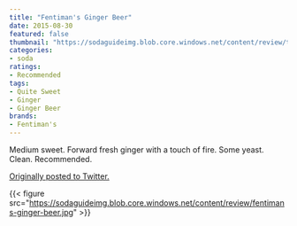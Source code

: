 ```yaml
---
title: "Fentiman's Ginger Beer"
date: 2015-08-30
featured: false
thumbnail: "https://sodaguideimg.blob.core.windows.net/content/review/thumbs/fentimans-ginger-beer.jpg"
categories:
- soda
ratings:
- Recommended
tags:
- Quite Sweet
- Ginger
- Ginger Beer
brands:
- Fentiman's
---
```


Medium sweet. Forward fresh ginger with a touch of fire. Some yeast. Clean. Recommended.

[Originally posted to Twitter.](https://twitter.com/Cavorter/status/638036002548813824)

{{< figure src="https://sodaguideimg.blob.core.windows.net/content/review/fentimans-ginger-beer.jpg" >}}
